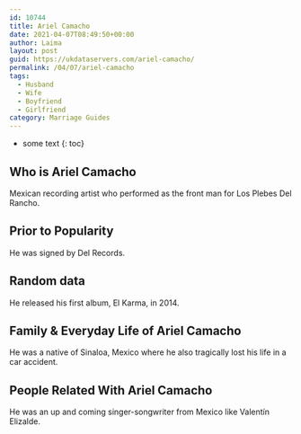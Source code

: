 ```yaml
---
id: 10744
title: Ariel Camacho
date: 2021-04-07T08:49:50+00:00
author: Laima
layout: post
guid: https://ukdataservers.com/ariel-camacho/
permalink: /04/07/ariel-camacho
tags:
  - Husband
  - Wife
  - Boyfriend
  - Girlfriend
category: Marriage Guides
---
```


* some text
{: toc}


## Who is Ariel Camacho
                  
                  
                  
Mexican recording artist who performed as the front man for Los Plebes Del Rancho. 
                  
              
            
              
            
                
                
                
## Prior to Popularity
                  
                  
                  
He was signed by Del Records. 
                  
              
            
              
            
                
                
                
## Random data
                  
                  
                  
He released his first album, El Karma, in 2014. 
                  
              
            
              
            
                
                
                
## Family & Everyday Life of Ariel Camacho
                  
                  
                  
He was a native of Sinaloa, Mexico where he also tragically lost his life in a car accident. 
                  
              
            
              
            
                
                
                
## People Related With Ariel Camacho
                  
                  
                  
He was an up and coming singer-songwriter from Mexico like Valentín Elizalde. 
                  
              
            
              
            
                
              
            
              
              
            
            
              
            
          
          
          
